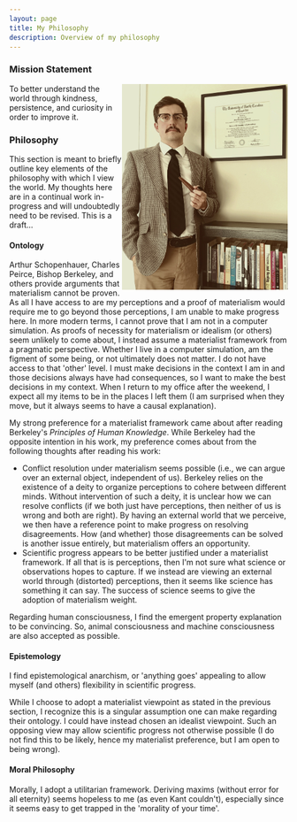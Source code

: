 ```yaml
---
layout: page
title: My Philosophy
description: Overview of my philosophy
---
```



### Mission Statement

<img align="right" src="../assets/images/paul_philosopher.jpg" alt="A photo meant to be humorous. Please do not take as self-serious" width="300">

To better understand the world through kindness, persistence, and curiosity in order to improve it.

### Philosophy

This section is meant to briefly outline key elements of the philosophy with which I view the world. My thoughts here 
are in a continual work in-progress and will undoubtedly need to be revised. This is a draft...

#### Ontology

Arthur Schopenhauer, Charles Peirce, Bishop Berkeley, and others provide arguments that materialism cannot be proven. 
As all I have access to are my perceptions and a proof of materialism would require me to go beyond those perceptions, 
I am unable to make progress here. In more modern terms, I cannot prove that I am not in a computer simulation. As 
proofs of necessity for materialism or idealism (or others) seem unlikely to come about, I instead assume a materialist 
framework from a pragmatic perspective. Whether I live in a computer simulation, am the figment of some being, or not 
ultimately does not matter. I do not have access to that 'other' level. I must make decisions in the context I am in
and those decisions always have had consequences, so I want to make the best decisions in my context. When I return to
my office after the weekend, I expect all my items to be in the places I left them (I am surprised when they move, but 
it always seems to have a causal explanation).

My strong preference for a materialist framework came about after reading Berkeley's *Principles of Human Knowledge*. 
While Berkeley had the opposite intention in his work, my preference comes about from the following thoughts after 
reading his work:

- Conflict resolution under materialism seems possible (i.e., we can argue over an external object, independent of us).
  Berkeley relies on the existence of a deity to organize perceptions to cohere between different minds. Without 
  intervention of such a deity, it is unclear how we can resolve conflicts (if we both just have perceptions, then 
  neither of us is wrong and both are right). By having an external world that we perceive, we then have a reference 
  point to make progress on resolving disagreements. How (and whether) those disagreements can be solved is another 
  issue entirely, but materialism offers an opportunity.
- Scientific progress appears to be better justified under a materialist framework. If all that is is perceptions, then
  I'm not sure what science or observations hopes to capture. If we instead are viewing an external world through 
  (distorted) perceptions, then it seems like science has something it can say. The success of science seems to give 
  the adoption of materialism weight.

Regarding human consciousness, I find the emergent property explanation to be convincing. So, animal consciousness and 
machine consciousness are also accepted as possible.

#### Epistemology

I find epistemological anarchism, or 'anything goes' appealing to allow myself (and others) flexibility in scientific 
progress. 

While I choose to adopt a materialist viewpoint as stated in the previous section, I recognize this is a singular 
assumption one can make regarding their ontology. I could have instead chosen an idealist viewpoint. Such an opposing 
view may allow scientific progress not otherwise possible (I do not find this to be likely, hence my materialist 
preference, but I am open to being wrong). 

#### Moral Philosophy

Morally, I adopt a utilitarian framework. Deriving maxims (without error for all eternity) seems hopeless to me (as 
even Kant couldn't), especially since it seems easy to get trapped in the 'morality of your time'.

